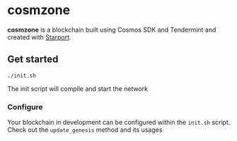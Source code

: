 # cosmzone
**cosmzone** is a blockchain built using Cosmos SDK and Tendermint and created with [Starport](https://github.com/tendermint/starport).

## Get started

```
./init.sh
```

The init script will compile and start the network

### Configure

Your blockchain in development can be configured within the `init.sh` script. Check out the `update_genesis` method and its usages
